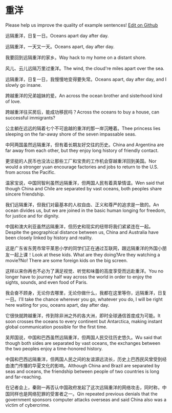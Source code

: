 # 重洋

Please help us improve the quality of example sentences! [Edit on Github](https://github.com/jiyushe/jiyu-example-sentence-source/blob/main/chinese/chongyang.md)

<p><span class="chinese">远隔重洋，日复一日。</span><span class="english">Oceans apart day after day.</span></p>

<p><span class="chinese">远隔重洋，一天又一天。</span><span class="english">Oceans apart, day after day.</span></p>

<p><span class="chinese">我要回到远隔重洋的家乡。</span><span class="english">Way hack to my home on a distant shore.</span></p>

<p><span class="chinese">风儿、云儿远隔万里过重洋。</span><span class="english">The wind, the cloud're miles apart over the sea.</span></p>

<p><span class="chinese">远隔重洋，日复一日，我慢慢地变得要失常。</span><span class="english">Oceans apart, day after day, and I slowly go insane.</span></p>

<p><span class="chinese">跨越重洋的兄弟姐妹的爱。</span><span class="english">An across the ocean brother and sisterhood kind of love.</span></p>

<p><span class="chinese">跨越重洋往买房后，能成功移民吗？</span><span class="english">Across the oceans to buy a house, can successful immigrants?</span></p>

<p><span class="chinese">公主躺在远远的隔着七个不可逾越的重洋的那一岸沉睡着。</span><span class="english">Thee princess lies sleeping on the far-away shore of the seven impassable seas.</span></p>

<p><span class="chinese">中阿两国虽然远隔重洋，但有着长期友好交往的历史。</span><span class="english">China and Argentina are far away from each other, but they enjoy long history of friendly contact.</span></p>

<p><span class="chinese">更坚挺的人民币也没法让那些工厂和宝贵的工作机会穿越重洋回到美国。</span><span class="english">Nor would a stronger yuan encourage factories and jobs to return to the U.S. from across the Pacific.</span></p>

<p><span class="chinese">温家宝说，中国同智利虽然远隔重洋，但两国人民有着真挚情谊。</span><span class="english">Wen said that though China and Chile are separated by vast oceans, both peoples share sincere friendship.</span></p>

<p><span class="chinese">我们远隔重洋，但我们对最基本的人权自由、正义和尊严的追求是一致的。</span><span class="english">An ocean divides us, but we are joined in the basic human longing for freedom, for justice and for dignity.</span></p>

<p><span class="chinese">中国和澳大利亚虽然远隔重洋，但历史和现实的纽带将我们紧紧连在一起。</span><span class="english">Despite the geographical distance between us, China and Australia have been closely linked by history and reality.</span></p>

<p><span class="chinese">这是广东省东莞市常平莱恩小学的同学们正在通过互联网，跟远隔重洋的外国小朋友一起上课！</span><span class="english">Look at these kids. What are they doing?Are they watching a movie?No! There are some foreign kids on the big screen.</span></p>

<p><span class="chinese">这样以来你再也不必为了满足视觉、听觉和味蕾的高度享受而远赴重洋。</span><span class="english">You no longer have to journey half way across the world in order to enjoy the sights, sounds, and even food of Paris.</span></p>

<p><span class="chinese">我会奋不顾身，无论你去哪里，无论你做什么，我都在这里等你，远隔重洋，日复一日。</span><span class="english">I'll take the chance wherever you go, whatever you do, I will be right here waiting for you, oceans apart, day after day.</span></p>

<p><span class="chinese">它很快就跨越重洋，传到除非洲之外的各大洲，即时全球通信首度成为可能。</span><span class="english">It soon crosses the oceans to every continent but Antarctica, making instant global communication possible for the first time.</span></p>

<p><span class="chinese">吴邦国说，中国和巴西虽然远隔重洋，但两国人民交往历史悠久。</span><span class="english">Wu said that though both sides are separated by vast oceans, the exchanges between the two peoples enjoy a time-honored history.</span></p>

<p><span class="chinese">中国和巴西远隔重洋，但两国人民之间的友谊源远流长，历史上巴西民风曾受到经由澳门传播的华夏文化的影响。</span><span class="english">Although China and Brazil are separated by seas and oceans, the friendship between people of two countries is long and far-reaching.</span></p>

<p><span class="chinese">在记者会上，秦刚一再否认中国政府发起了这次远隔重洋的网络攻击，同时称，中国同样也是网络犯罪的受害者之一。</span><span class="english">Qin repeated previous denials that the government sponsors computer attacks overseas and said China also was a victim of cybercrime.</span></p>

